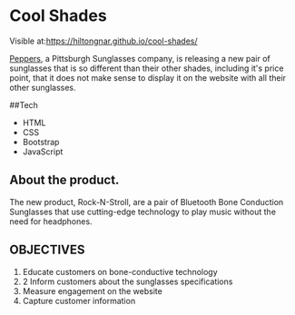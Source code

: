 # Cool Shades

Visible at:https://hiltongnar.github.io/cool-shades/

[Peppers](https://www.peppersusa.com/),  a Pittsburgh Sunglasses company, is releasing a new pair of sunglasses that is so different than their other shades, including it's price point, that it does not make sense to display it on the website with all their other sunglasses.

##Tech

- HTML
- CSS
- Bootstrap
- JavaScript

## About the product.

The new product, Rock-N-Stroll, are a pair of Bluetooth Bone Conduction Sunglasses that use cutting-edge technology to play music without the need for headphones.

## OBJECTIVES

1. Educate customers on bone-conductive technology
1. 2 Inform customers about the sunglasses specifications
1. Measure engagement on the website
1. Capture customer information
